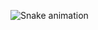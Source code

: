  ![Snake animation](https://github.com/Panizghi/Panizghiblob/output/github-contribution-grid-snake.svg)
